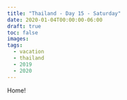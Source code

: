 ```yaml
---
title: "Thailand - Day 15 - Saturday"
date: 2020-01-04T00:00:00-06:00
draft: true
toc: false
images:
tags: 
  - vacation
  - thailand
  - 2019
  - 2020
---
```


Home!